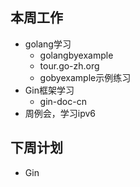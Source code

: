 ## 本周工作
* golang学习
    + golangbyexample
    + tour.go-zh.org
    + gobyexample示例练习
* Gin框架学习
    + gin-doc-cn
* 周例会，学习ipv6
## 下周计划
+ Gin